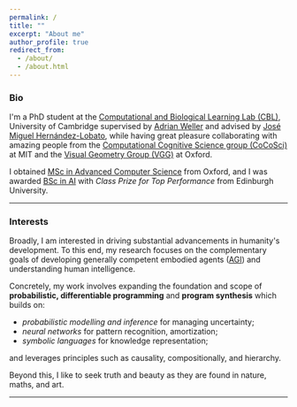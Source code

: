 ```yaml
---
permalink: /
title: ""
excerpt: "About me"
author_profile: true
redirect_from: 
  - /about/
  - /about.html
---
```

### Bio
I'm a PhD student at the [Computational and Biological Learning Lab (CBL)](https://cbl.eng.cam.ac.uk/), University of Cambridge supervised by [Adrian Weller](https://mlg.eng.cam.ac.uk/adrian/) and advised by [José Miguel Hernández-Lobato](https://jmhl.org/), while having great pleasure collaborating with amazing people from the [Computational Cognitive Science group (CoCoSci)](https://cocosci.mit.edu/) at MIT and the [Visual Geometry Group (VGG)](https://www.robots.ox.ac.uk/~vgg/) at Oxford.

I obtained [MSc in Advanced Computer Science](https://www.cs.ox.ac.uk/teaching/MSCinCS/) from Oxford, and I was awarded [BSc in AI](http://www.drps.ed.ac.uk/17-18/dpt/utaintl.htm) with *Class Prize for Top Performance* from Edinburgh University.

---

### Interests
Broadly, I am interested in driving substantial advancements in humanity's development. To this end, my research focuses on the complementary goals of developing generally competent embodied agents ([AGI](https://en.wikipedia.org/wiki/Artificial_general_intelligence)) and understanding human intelligence.


Concretely, my work involves expanding the foundation and scope of **probabilistic, differentiable programming** and **program synthesis** which builds on:

- *probabilistic modelling and inference* for managing uncertainty;
- *neural networks* for pattern recognition, amortization;
- *symbolic languages* for knowledge representation;

and leverages principles such as causality, compositionally, and hierarchy.

Beyond this, I like to seek truth and beauty as they are found in nature, maths, and art.

---
